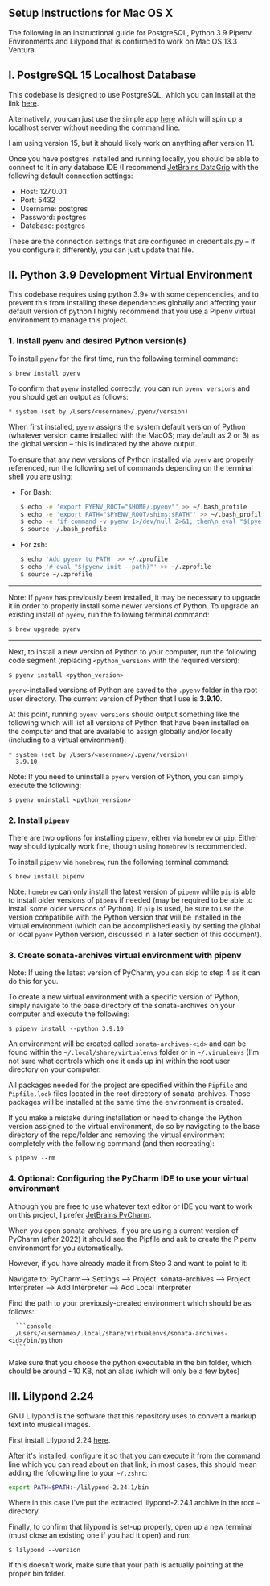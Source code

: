 ## Setup Instructions for Mac OS X

The following in an instructional guide for PostgreSQL, Python 3.9 Pipenv Environments and Lilypond that is confirmed to work on Mac OS 13.3 Ventura.

## I. PostgreSQL 15 Localhost Database

This codebase is designed to use PostgreSQL, which you can install at the link [here](https://www.postgresql.org/download/).

Alternatively, you can just use the simple app [here](https://postgresapp.com/downloads.html) which will spin up a localhost server without needing the command line.

I am using version 15, but it should likely work on anything after version 11.

Once you have postgres installed and running locally, you should be able to connect to it in any database IDE (I recommend [JetBrains DataGrip](https://www.jetbrains.com/datagrip/) with the following default connection settings:

* Host: 127.0.0.1
* Port: 5432
* Username: postgres
* Password: postgres
* Database: postgres

These are the connection settings that are configured in credentials.py – if you configure it differently, you can just update that file.

## II. Python 3.9 Development Virtual Environment

This codebase requires using python 3.9+ with some dependencies, and to prevent this from installing these dependencies globally and affecting your default version of python I highly recommend that you use a Pipenv virtual environment to manage this project. 


### 1. Install `pyenv` and desired Python version(s)

To install `pyenv` for the first time, run the following terminal command:

```terminal
$ brew install pyenv
```

To confirm that `pyenv` installed correctly, you can run `pyenv versions` and you should get an output as follows:

```console
* system (set by /Users/<username>/.pyenv/version)
```

When first installed, `pyenv` assigns the system default version of Python (whatever version came installed with the MacOS; may default as 2 or 3) as the global version – this is indicated by the above output.

To ensure that any new versions of Python installed via `pyenv` are properly referenced, run the following set of commands depending on the terminal shell you are using:

- For Bash:

  ```bash
  $ echo -e 'export PYENV_ROOT="$HOME/.pyenv"' >> ~/.bash_profile
  $ echo -e 'export PATH="$PYENV_ROOT/shims:$PATH"' >> ~/.bash_profile
  $ echo -e 'if command -v pyenv 1>/dev/null 2>&1; then\n eval "$(pyenv init -)"\nfi' >> ~/.bash_profile
  $ source ~/.bash_profile
  ```

- For zsh:

  ```zsh
  $ echo 'Add pyenv to PATH' >> ~/.zprofile
  $ echo '# eval "$(pyenv init --path)"' >> ~/.zprofile
  $ source ~/.zprofile
  ```

---

Note: If `pyenv` has previously been installed, it may be necessary to upgrade it in order to properly install some newer versions of Python. To upgrade an existing install of `pyenv`, run the following terminal command:

```terminal
$ brew upgrade pyenv
```

---

Next, to install a new version of Python to your computer, run the following code segment (replacing `<python_version>` with the required version):

```terminal
$ pyenv install <python_version>
```

`pyenv`-installed versions of Python are saved to the `.pyenv` folder in the root user directory. The current version of Python that I use is **3.9.10**.

At this point, running `pyenv versions` should output something like the following which will list all versions of Python that have been installed on the computer and that are available to assign globally and/or locally (including to a virtual environment):

```console
* system (set by /Users/<username>/.pyenv/version)
  3.9.10
```

Note: If you need to uninstall a `pyenv` version of Python, you can simply execute the following:

```terminal
$ pyenv uninstall <python_version>
```
### 2. Install `pipenv`

There are two options for installing `pipenv`, either via `homebrew` or `pip`. Either way should typically work fine, though using `homebrew` is recommended.

To install `pipenv` via `homebrew`, run the following terminal command:
```terminal
$ brew install pipenv
```

Note: `homebrew` can only install the latest version of `pipenv` while `pip` is able to install older versions of `pipenv` if needed (may be required to be able to install some older versions of Python). If `pip` is used, be sure to use the version compatibile with the Python version that will be installed in the virtual environment (which can be accomplished easily by setting the global or local `pyenv` Python version, discussed in a later section of this document).

### 3. Create sonata-archives virtual environment with pipenv

Note: If using the latest version of PyCharm, you can skip to step 4 as it can do this for you.

To create a new virtual environment with a specific version of Python, simply navigate to the base directory of the sonata-archives on your computer and execute the following:

```terminal
$ pipenv install --python 3.9.10
```


An environment will be created called `sonata-archives-<id>` and can be found within the `~/.local/share/virtualenvs` folder or in `~/.virualenvs` (I'm not sure what controls which one it ends up in) within the root user directory on your computer.

All packages needed for the project are specified within the `Pipfile` and `Pipfile.lock` files located in the root directory of sonata-archives. Those packages will be installed at the same time the environment is created.

If you make a mistake during installation or need to change the Python version assigned to the virtual environment, do so by navigating to the base directory of the repo/folder and removing the virtual environment completely with the following command (and then recreating):

```terminal
$ pipenv --rm
```

### 4. Optional: Configuring the PyCharm IDE to use your virtual environment

Although you are free to use whatever text editor or IDE you want to work on this project, I prefer [JetBrains PyCharm](https://www.jetbrains.com/pycharm/).

When you open sonata-archives, if you are using a current version of PyCharm (after 2022) it should see the Pipfile and ask to create the
Pipenv environment for you automatically.

However, if you have already made it from Step 3 and want to point to it:

Navigate to: PyCharm--> Settings --> Project: sonata-archives --> Project Interpreter --> Add Interpreter --> Add Local Interpreter

Find the path to your previously-created environment which should be as follows:

      ```console
      /Users/<username>/.local/share/virtualenvs/sonata-archives-<id>/bin/python
      ```

Make sure that you choose the python executable in the bin folder, which should be around ~10 KB, not an alias (which will only be a few bytes)


## III. Lilypond 2.24

GNU Lilypond is the software that this repository uses to convert a markup text into musical images.

First install Lilypond 2.24 [here](https://lilypond.org/doc/v2.23/Documentation/web/macos-x).

After it's installed, configure it so that you can execute it from the command line which you can read about on that link; in most cases, this should mean adding the following line to your `~/.zshrc`:

```zsh
export PATH=$PATH:~/lilypond-2.24.1/bin
```

Where in this case I've put the extracted lilypond-2.24.1 archive in the root `~` directory.

Finally, to confirm that lilypond is set-up properly, open up a new terminal (must close an existing one if you had it open)
and run:

`$ lilypond --version`

If this doesn't work, make sure that your path is actually pointing at the proper bin folder.
